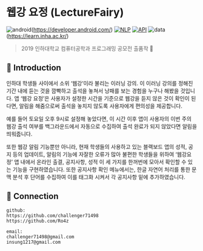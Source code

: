 # 웹강 요정 (LectureFairy) 
![android](https://img.shields.io/badge/app-android-blue?logo=android)(https://developer.android.com/)
[![NLP](https://img.shields.io/badge/NLP-KOMORAN-red.svg?logo=github)](https://github.com/shin285/KOMORAN)
[![API](https://img.shields.io/badge/API-Google-blueviolet.svg?logo=google)](https://developers.google.com/calendar)
![data](https://img.shields.io/badge/data-web-brightgreen.svg)(https://learn.inha.ac.kr/)


>  2019 인하대학교 컴퓨터공학과 프로그래밍 공모전 출품작 :1st_place_medal:

## :open_book: Introduction
인하대 학생들 사이에서 소위 ‘웹강’이라 불리는 이러닝 강의. 이 이러닝 강의를 정해진 기간 내에 듣는 것을 깜빡하고 출석을 놓쳐서 낭패를 보는 경험을 누구나 해봤을 것입니다.   앱 ‘웹강 요정’은 사용자가 설정한 시간을 기준으로 웹강을 듣지 않은 것이 확인이 된다면, 알림을 해줌으로써 출석을 놓치지 않도록 사용자에게 편의성을 제공합니다. 

  예를 들어 토요일 오후 9시로 설정해 놓았다면, 이 시간 이후 앱이 사용자의 이번 주의 웹강 출석 여부를 백그라운드에서 자동으로 수집하여 출석 완료가 되지 않았다면 알림을 띄워줍니다. 
  
  또한 웹강 알림 기능뿐만 아니라, 현재 학생들의 사용하고 있는 블랙보드 앱의 성적, 공지 등의 업데이트, 알림의 기능에 자잘한 오류가 많아 불편한 학생들을 위하여 ‘웹강요정’ 앱 내에서 온라인 출결, 공지사항, 성적 이 세 가지를 한꺼번에 모아서 확인할 수 있는 기능을 구현하였습니다. 또한 공지사항 확인 메뉴에서는, 한글 자연어 처리를 통한 문맥 분석 후 단어를 수집하여 이를 태그화 시켜서 각 공지사항 밑에 추가하였습니다.
## :handshake: Connection
```
github:
https://github.com/challenger71498
https://github.com/Ro4z

email:
challenger71498@gmail.com
insung1217@gmail.com
```
